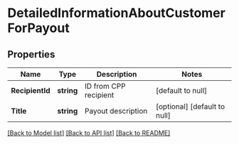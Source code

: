 # DetailedInformationAboutCustomerForPayout

## Properties
Name | Type | Description | Notes
------------ | ------------- | ------------- | -------------
**RecipientId** | **string** | ID from CPP recipient | [default to null]
**Title** | **string** | Payout description | [optional] [default to null]

[[Back to Model list]](../README.md#documentation-for-models) [[Back to API list]](../README.md#documentation-for-api-endpoints) [[Back to README]](../README.md)

